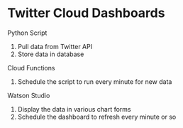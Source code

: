 # Twitter Cloud Dashboards

Python Script
1. Pull data from Twitter API
2. Store data in database

Cloud Functions
1. Schedule the script to run every minute for new data

Watson Studio
1. Display the data in various chart forms
2. Schedule the dashboard to refresh every minute or so

